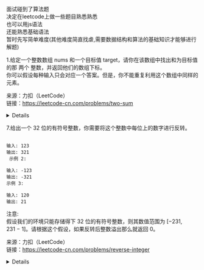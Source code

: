 面试碰到了算法题  
决定在leetcode上做一些题目熟悉熟悉  
也可以用js语法  
还能熟悉基础语法  
暂时先写简单难度(其他难度简直找虐,需要数据结构和算法的基础知识才能够进行解题)  

  
  
1.给定一个整数数组 nums 和一个目标值 target，请你在该数组中找出和为目标值的那 两个 整数，并返回他们的数组下标。  
你可以假设每种输入只会对应一个答案。但是，你不能重复利用这个数组中同样的元素。  
  
来源：力扣（LeetCode）  
链接：https://leetcode-cn.com/problems/two-sum  
  
<details>  
  
解题:  
1.遍历  
```
var twoSum = function(nums, target) {
    for(let i = 0; i < nums.length; i++) {
        for(let j = i + 1; j < nums.length ; j++) {
            if(nums[i] + nums[j] === target) {
                return [i,j];
            }
        }
    }
};  
```
188ms  
2.使用filter替代第一个for循环  
```
var twoSum = function(nums, target) {
    let i,j;
    nums.filter((num,index,nums) => {
        for(let k = index + 1,len = nums.length; k < len; k++) {
            if(num + nums[k] === target) {
                i = index;
                j = k;
                break;
            }
        }
    })
    return [i,j];
};
```
148ms  
  
其他解法不太看得懂,就这样吧先  

</details>  
  
7.给出一个 32 位的有符号整数，你需要将这个整数中每位上的数字进行反转。
```示例 1:

输入: 123
输出: 321
 示例 2:

输入: -123
输出: -321
示例 3:

输入: 120
输出: 21
```
注意:  
假设我们的环境只能存储得下 32 位的有符号整数，则其数值范围为 [−231,  231 − 1]。请根据这个假设，如果反转后整数溢出那么就返回 0。  
  
来源：力扣（LeetCode）  
链接：https://leetcode-cn.com/problems/reverse-integer  
  
<details>    
  
解题:  
转数组用数组reverse然后转回数字
```
var reverse = function(x) {
    let ans;
    let max = Math.pow(2,31);
    if(x < 0) {
        ans = Number.parseInt((-x).toString(10).split('').reverse().join(''));
        return (ans > max) ? 0: -ans;
    } else {
        ans = Number.parseInt(x.toString(10).split('').reverse().join(''));
        return (ans > max - 1) ? 0: ans;
    }
};
```
同样是暴力方法  
92ms  

</details> 
